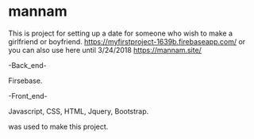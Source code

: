 # mannam
This is project for setting up a date for someone who wish to make a girlfriend or boyfriend. 
https://myfirstproject-1639b.firebaseapp.com/
or you can also use here until 3/24/2018
https://mannam.site/

-Back_end-

Firsebase.


-Front_end-

Javascript, CSS, HTML, Jquery, Bootstrap.

was used to make this project.
